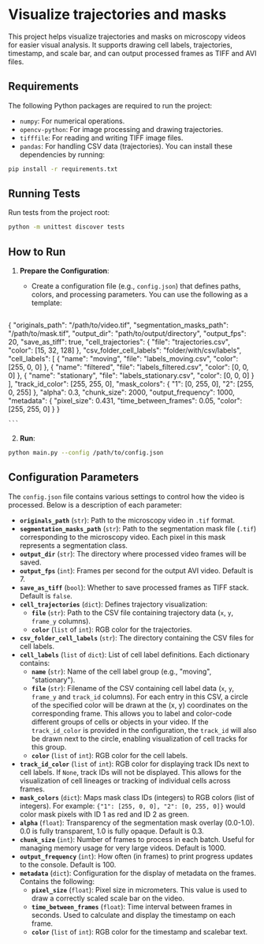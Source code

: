 # Visualize trajectories and masks

This project helps visualize trajectories and masks on microscopy videos for easier visual analysis. It supports drawing cell labels, trajectories, timestamp, and scale bar, and can output processed frames as TIFF and AVI files.

## Requirements

The following Python packages are required to run the project:

- `numpy`: For numerical operations.
- `opencv-python`: For image processing and drawing trajectories.
- `tifffile`: For reading and writing TIFF image files.
- `pandas`: For handling CSV data (trajectories).
You can install these dependencies by running:

```bash
pip install -r requirements.txt
```

## Running Tests

Run tests from the project root:

```bash
python -m unittest discover tests
```

## How to Run

1. **Prepare the Configuration**:
   - Create a configuration file (e.g., `config.json`) that defines paths, colors, and processing parameters. You can use the following as a template:

   ```json
  {
    "originals_path": "/path/to/video.tif",
    "segmentation_masks_path": "/path/to/mask.tif",
    "output_dir": "path/to/output/directory",
    "output_fps": 20,
    "save_as_tiff": true,
    "cell_trajectories": { 
      "file": "trajectories.csv",
      "color": [15, 32, 128]
    },
    "csv_folder_cell_labels": "folder/with/csv/labels",
    "cell_labels": [
      {
        "name": "moving",
        "file": "labels_moving.csv",
        "color": [255, 0, 0]
      },
      {
        "name": "filtered",
        "file": "labels_filtered.csv",
        "color": [0, 0, 0]
      },
      {
        "name": "stationary",
        "file": "labels_stationary.csv",
        "color": [0, 0, 0]
      }
    ],
    "track_id_color": [255, 255, 0],
    "mask_colors": {
      "1": [0, 255, 0],
      "2": [255, 0, 255]
    },
    "alpha": 0.3,
    "chunk_size": 2000,
    "output_frequency": 1000,
    "metadata": {
      "pixel_size": 0.431,
      "time_between_frames": 0.05,
      "color": [255, 255, 0]
    }
  }

    ```
2. **Run**:
```bash
python main.py --config /path/to/config.json
```

## Configuration Parameters

The `config.json` file contains various settings to control how the video is processed. Below is a description of each parameter:

- **`originals_path`** (`str`): Path to the microscopy video in `.tif` format.
- **`segmentation_masks_path`** (`str`): Path to the segmentation mask file (`.tif`) corresponding to the microscopy video. Each pixel in this mask represents a segmentation class.
- **`output_dir`** (`str`): The directory where processed video frames will be saved.
- **`output_fps`** (`int`): Frames per second for the output AVI video. Default is 7.
- **`save_as_tiff`** (`bool`): Whether to save processed frames as TIFF stack. Default is `false`.
- **`cell_trajectories`** (`dict`): Defines trajectory visualization:
    - **`file`** (`str`): Path to the CSV file containing trajectory data (`x`, `y`, `frame_y` columns).
    - **`color`** (`list` of `int`): RGB color for the trajectories.
- **`csv_folder_cell_labels`** (`str`):  The directory containing the CSV files for cell labels.
- **`cell_labels`** (`list` of `dict`): List of cell label definitions. Each dictionary contains:
    - **`name`** (`str`): Name of the cell label group (e.g., "moving", "stationary").
    - **`file`** (`str`): Filename of the CSV containing cell label data (`x`, `y`, `frame_y` and `track_id` columns).  For each entry in this CSV, a circle of the specified color will be drawn at the (x, y) coordinates on the corresponding frame. This allows you to label and color-code different groups of cells or objects in your video. If the `track_id_color` is provided in the configuration, the `track_id` will also be drawn next to the circle, enabling visualization of cell tracks for this group.
    - **`color`** (`list` of `int`): RGB color for the cell labels.
- **`track_id_color`** (`list` of `int`): RGB color for displaying track IDs next to cell labels. If `None`, track IDs will not be displayed.  This allows for the visualization of cell lineages or tracking of individual cells across frames.
- **`mask_colors`** (`dict`): Maps mask class IDs (integers) to RGB colors (list of integers).  For example: `{"1": [255, 0, 0], "2": [0, 255, 0]}` would color mask pixels with ID 1 as red and ID 2 as green.
- **`alpha`** (`float`): Transparency of the segmentation mask overlay (0.0-1.0).  0.0 is fully transparent, 1.0 is fully opaque.  Default is 0.3.
- **`chunk_size`** (`int`): Number of frames to process in each batch. Useful for managing memory usage for very large videos. Default is 1000.
- **`output_frequency`** (`int`): How often (in frames) to print progress updates to the console. Default is 100.
- **`metadata`** (`dict`):  Configuration for the display of metadata on the frames.  Contains the following:
    - **`pixel_size`** (`float`): Pixel size in micrometers.  This value is used to draw a correctly scaled scale bar on the video.
    - **`time_between_frames`** (`float`): Time interval between frames in seconds.  Used to calculate and display the timestamp on each frame.
    - **`color`** (`list` of `int`):  RGB color for the timestamp and scalebar text.
